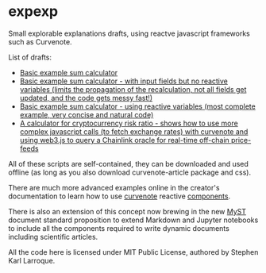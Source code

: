 # expexp
Small explorable explanations drafts, using reactve javascript frameworks such as Curvenote.

List of drafts:
* [Basic example sum calculator](./iooxa-example-sum.html)
* [Basic example sum calculator - with input fields but no reactive variables (limits the propagation of the recalculation, not all fields get updated, and the code gets messy fast!)](./iooxa-example-sum-input.html)
* [Basic example sum calculator - using reactive variables (most complete example, very concise and natural code)](./curvenote-example-sum-reactive-variables.html)
* [A calculator for cryptocurrency risk ratio - shows how to use more complex javascript calls (to fetch exchange rates) with curvenote and using web3.js to query a Chainlink oracle for real-time off-chain price-feeds](./cryptoriskcalc.html)

All of these scripts are self-contained, they can be downloaded and used offline (as long as you also download curvenote-article package and css).

There are much more advanced examples online in the creator's documentation to learn how to use [curvenote](https://curvenote.dev) reactive [components](https://github.com/curvenote/article).

There is also an extension of this concept now brewing in the new [MyST](https://mystmd.org/) document standard proposition to extend Markdown and Jupyter notebooks to include all the components required to write dynamic documents including scientific articles.

All the code here is licensed under MIT Public License, authored by Stephen Karl Larroque.
